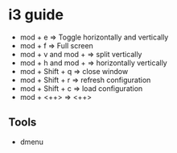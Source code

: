 # i3 guide

- mod + e => Toggle horizontally and vertically
- mod + f => Full screen
- mod + v and mod + <CR> => split vertically
- mod + h and mod + <CR> => horizontally vertically
- mod + Shift + q => close window
- mod + Shift + r => refresh configuration
- mod + Shift + c => load configuration
- mod + <++> => <++>

## Tools

- dmenu
